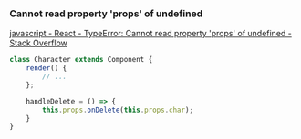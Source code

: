###  Cannot read property 'props' of undefined


[javascript - React - TypeError: Cannot read property 'props' of undefined - Stack Overflow](https://stackoverflow.com/questions/50862192/react-typeerror-cannot-read-property-props-of-undefined "javascript - React - TypeError: Cannot read property 'props' of undefined - Stack Overflow")


 

```js
class Character extends Component {
    render() {
        // ...
    };

    handleDelete = () => {
        this.props.onDelete(this.props.char);
    }
}
```
